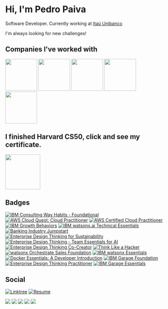 <h1 align="left">Hi, I'm Pedro Paiva</h1>

Software Developer. Currently working at [Itaú Unibanco](https://itau.com.br)

I'm always looking for new challenges!

## Companies I've worked with
<div>
<img height="100px" src="https://upload.wikimedia.org/wikipedia/commons/thumb/1/19/Ita%C3%BA_Unibanco_logo_2023.svg/2048px-Ita%C3%BA_Unibanco_logo_2023.svg.png"/>
<img height="100px" src="https://www.ibm.com/design/language/dce3f5b8db2c0ff04296123f424b3d41/core_blue50_on_black.svg"/>
<img height="100px" src="https://upload.wikimedia.org/wikipedia/commons/9/9c/LogoClaro2017.png"/>
<img height="100px" src="https://factorialhr.com.br/_next/image?url=https%3A%2F%2Fwww.datocms-assets.com%2F58969%2F1716461899-wellhub-logo.png&w=3840&q=75"/>
<img height="100px" src="https://encrypted-tbn0.gstatic.com/images?q=tbn:ANd9GcR4YyV9gA1v-UmGbKUyY-0q12L-FhuudobY8fhI6gr1GWDkBiLdyFZgp-DyUqncc51YKo0&usqp=CAU&w=3840&q=75"/>

## I finished Harvard CS50, click and see my certificate.
<a href="https://certificates.cs50.io/3e62ce53-3a63-4cbf-b831-b6dc7f3204da.pdf?size=letter" target="_blank">
  <img src="https://play-lh.googleusercontent.com/qUVcTXu4PQFxCCYfixb5meMF4W1op-zpDzId5wJ6wzTwFZ0kwa1i0hgttjKoxXH5a7g" width="110" height="110"/>
<a/>

## Badges

<!--START_SECTION:badges-->
[![IBM Consulting Way Habits - Foundational](https://images.credly.com/size/110x110/images/2d07eb92-26fd-4b4c-b3a4-3283bf9dcf74/IBM-Consulting-Way-Habits---Foundational.png)](http://www.credly.com/badges/81f0933a-5ec0-449b-b079-0f7b6f998e33 "IBM Consulting Way Habits - Foundational")
[![AWS Cloud Quest: Cloud Practitioner](https://images.credly.com/size/110x110/images/2784d0d8-327c-406f-971e-9f0e15097003/image.png)](http://www.credly.com/badges/041af425-79c7-430c-be05-fe39929b4864 "AWS Cloud Quest: Cloud Practitioner")
[![AWS Certified Cloud Practitioner](https://images.credly.com/size/110x110/images/00634f82-b07f-4bbd-a6bb-53de397fc3a6/image.png)](http://www.credly.com/badges/a3188ccb-e09e-4ac8-8046-ede18f5c071b "AWS Certified Cloud Practitioner")
[![IBM Growth Behaviors](https://images.credly.com/size/110x110/images/d244c828-b281-4669-9b3b-761fdd4ea870/IBM-Growth-Behaviors.png)](http://www.credly.com/badges/0d1c78cf-f25d-48a8-93ce-1ed4e172bd67 "IBM Growth Behaviors")
[![IBM watsonx.ai Technical Essentials](https://images.credly.com/size/110x110/images/23fa4f52-49e4-4a85-b09e-66d0973e808b/image.png)](http://www.credly.com/badges/bf601652-1d5b-4362-a593-1674f8c6f1d8 "IBM watsonx.ai Technical Essentials")
[![Banking Industry Jumpstart](https://images.credly.com/size/110x110/images/cb5180ef-bdd3-4c15-a632-b2d8388c221d/Banking-Industry-Jumpstart.png)](http://www.credly.com/badges/3ae1c8a2-883c-4571-9adc-1469c56bc6a4 "Banking Industry Jumpstart")
[![Enterprise Design Thinking for Sustainability](https://images.credly.com/size/110x110/images/95aa870e-8233-42da-807f-f8a94209119a/image.png)](http://www.credly.com/badges/db5ec083-3936-4240-9a5c-a24e68097cad "Enterprise Design Thinking for Sustainability")
[![Enterprise Design Thinking - Team Essentials for AI](https://images.credly.com/size/110x110/images/09f644d1-eed2-4279-bc49-1e26cddc9d3d/Team_Essentials.png)](http://www.credly.com/badges/93d6d013-91fa-4729-886c-1d7f27bf6e33 "Enterprise Design Thinking - Team Essentials for AI")
[![Enterprise Design Thinking Co-Creator](https://images.credly.com/size/110x110/images/2700b813-82b8-4232-9b36-5dcd5cd24584/Badges_v8-08_Co-Creator.png)](http://www.credly.com/badges/17a01580-4bab-4295-af67-d39de2b2ef4c "Enterprise Design Thinking Co-Creator")
[![Think Like a Hacker](https://images.credly.com/size/110x110/images/fb49de32-6a4c-4850-97cc-942b638ae4c3/Think-LIke-a-Hacker.png)](http://www.credly.com/badges/d1075c62-2880-48c4-b8c0-cdd630e636ea "Think Like a Hacker")
[![watsonx Orchestrate Sales Foundation](https://images.credly.com/size/110x110/images/4e41089e-6e5d-4700-b084-4e018a423d4c/image.png)](http://www.credly.com/badges/d3afe21a-0997-4762-b070-3ef61d1985e4 "watsonx Orchestrate Sales Foundation")
[![IBM watsonx Essentials](https://images.credly.com/size/110x110/images/47a15e48-3fd7-4c36-8f7e-639a65945ad8/image.png)](http://www.credly.com/badges/e374faa9-d64f-4774-90ca-2616ad9adea6 "IBM watsonx Essentials")
[![Docker Essentials: A Developer Introduction](https://images.credly.com/size/110x110/images/b0c5445a-72a2-46ce-a599-96147e210efb/blob)](http://www.credly.com/badges/680747fc-18ce-43ae-87a9-bb00e4254608 "Docker Essentials: A Developer Introduction")
[![IBM Garage Foundation](https://images.credly.com/size/110x110/images/9beccf39-df2f-4025-b971-3a7ec6dfdbfa/image.png)](http://www.credly.com/badges/98f0fe73-3947-4523-8784-4a10363e7806 "IBM Garage Foundation")
[![Enterprise Design Thinking Practitioner](https://images.credly.com/size/110x110/images/bc08972c-3c7d-4b99-82a0-c94bcca36674/Badges_v8-07_Practitioner.png)](http://www.credly.com/badges/37a1404d-8f3e-4a18-b18c-e35890f4564e "Enterprise Design Thinking Practitioner")
[![IBM Garage Essentials](https://images.credly.com/size/110x110/images/fb718a87-6d0d-4a6d-8068-677f1bec78f2/IBM_Garage_Essentials.png)](http://www.credly.com/badges/102660ef-61a9-4c35-bf09-7e131f59fffe "IBM Garage Essentials")
<!--END_SECTION:badges-->

## Social

[![Linktree](https://img.shields.io/badge/Linktree-34A853?style=for-the-badge&logo=linktree&logoColor=white)](https://linktr.ee/pedropaiva1)
[![Resume](https://img.shields.io/badge/Resume-34B853?style=for-the-badge&logo=reactiveresume&logoColor=white)](https://rxresu.me/pedropaiva1/pedro-paiva-resume-portuguese)

![](https://github.com/sindresorhus/sindresorhus/raw/main/counter.gif) ![](https://github.com/sindresorhus/sindresorhus/raw/main/badge1.gif) ![](https://github.com/sindresorhus/sindresorhus/raw/main/badge4.gif) ![](https://github.com/sindresorhus/sindresorhus/raw/main/badge5.gif) ![](https://github.com/sindresorhus/sindresorhus/raw/main/badge6.gif)

